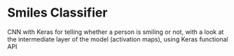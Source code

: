 # Smiles Classifier
CNN with Keras for telling whether a person is smiling or not, with a look at the intermediate layer of the model (activation maps), using Keras functional API
